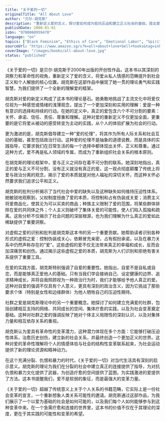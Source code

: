 ```yaml
---
title: "关于爱的一切"
originalTitle: "All About Love"
author: "贝尔·胡克斯"
description: "重新定义爱的含义，探讨爱如何成为抵抗压迫和建立正义社会的基础，提出爱的伦理作为社会变革的核心。"
publishDate: 2000-01-01
isbn: "9780060959470"
language: "en"
topics: ["Black Feminism", "Ethics of Care", "Emotional Labor", "Spiritual Feminism"]
sourceUrl: "https://www.amazon.sg/s?k=all+about+love+bell+hooks&tag=inkrupt-22"
coverImage: "/images/books/all-about-love.jpg"
status: "published"
---
```


《关于爱的一切》是贝尔·胡克斯于2000年出版的开创性作品，这本书以其深刻的洞察力和革命性的视角，重新定义了爱的含义，将爱从私人情感的范畴提升到社会正义和个人解放的核心位置。胡克斯在这部作品中展现了她一贯的理论勇气和实践智慧，为我们提供了一个全新的理解爱的框架。

胡克斯对爱的新定义构成了这本书的理论基石。她勇敢地挑战了主流文化中将爱仅仅视为一种感觉或情绪的浅薄观念，提出了一个更加深刻和实用的理解：爱是一种有意识的选择和持续的行动。在她的定义中，真正的爱包含六个不可分割的要素：关怀、承诺、信任、责任、尊重和理解。这种对爱的重新定义不仅更加全面，更重要的是它将爱从被动的感受转变为主动的实践，从个人的体验扩展为社会的行动。

更为激进的是，胡克斯倡导建立一种"爱的伦理"，将其作为所有人际关系和社会互动的基础，甚至包括政治行动。这种爱的伦理不是抽象的道德说教，而是具体的实践指导，它要求我们在日常生活的每一个选择中都体现出关怀、正义和尊重。通过这种方式，爱不再是私人领域的专属，而成为了重新组织社会关系的根本原则。

在胡克斯的理论框架中，爱与正义之间存在着不可分割的联系。她深刻地指出，真正的爱与正义不可分割，没有正义就没有真正的爱。这一观点彻底颠覆了传统上将爱与政治分离的观念，揭示了爱的本质就是对他人福祉的深切关怀，而这种关怀必然要求我们追求公平和正义。

胡克斯的批判分析揭示了当代社会中爱的缺失以及这种缺失如何维持压迫性体系。她敏锐地观察到，父权制度扭曲了爱的本质，将控制和占有伪装成关爱；消费主义将爱商品化，使其沦为可以买卖的商品；种族主义限制了爱的范围，将某些群体排除在爱的共同体之外；个人主义则破坏了集体关爱的可能性，使人们陷入孤独和疏离。这些分析不仅揭示了社会问题的深层根源，也为我们理解为什么真正的爱如此稀缺提供了重要洞察。

对虚假之爱的识别和批判是胡克斯这本书的另一个重要贡献。她帮助读者识别各种形式的虚假之爱：控制伪装成关心，依赖冒充亲密，占有假扮承诺，以及在暴力关系中仍然声称存在的"爱"。这些虚假的爱不仅无法带来真正的幸福和成长，反而会加深痛苦和创伤。通过揭示这些虚假之爱的本质，胡克斯为人们识别和拒绝有害关系提供了重要工具。

在爱的实践方面，胡克斯特别强调了自爱的重要性。她指出，自爱不是自私或自恋，而是能够真正爱他人的基础。只有当我们学会接纳自己、设定健康的边界、追求精神成长，并将自我照顾视为一种政治行为时，我们才能够给予他人真正的爱。这种对自爱的强调不仅具有个人意义，更具有深刻的政治含义，因为它挑战了那些要求个体（特别是女性和边缘群体）为他人牺牲自己的压迫性期待。

社群之爱是胡克斯理论中的另一个重要概念。她探讨了如何建立充满爱的社群，包括创建相互支持的网络、共同成长的空间、集体疗愈的实践，以及为社会变革奠定基础。这种对社群之爱的强调反映了她对个体主义局限性的深刻认识，以及对集体力量和相互依存关系的重视。

胡克斯认为爱具有革命性的变革潜力，这种潜力体现在多个方面：它能够打破压迫性体系，治愈历史创伤，建立新的社会关系，并最终创造一个更加正义的世界。这种对爱的革命性理解将个人的情感体验与社会的结构性变革联系起来，为社会运动提供了新的理论资源和精神动力。

在这个充满分裂、仇恨和暴力的时代，《关于爱的一切》对当代生活具有深刻的启示意义。胡克斯的理论为我们在分裂的社会中建立真正的连接提供了指导，为对抗仇恨和暴力文化提供了武器，为创造疗愈的空间提供了蓝图，为实践激进的爱提供了方法。这本书提醒我们，爱不是软弱的象征，而是最强大的变革力量。

《关于爱的一切》超越了传统意义上关于个人关系的书籍范畴，它实际上是一份社会变革的宣言，一个重新想象人类关系可能性的邀请。胡克斯通过这部作品，为我们展示了一个以爱为基础的社会是如何可能的，以及我们每个人如何能够参与到这种变革中来。在一个急需疗愈和连接的世界里，这本书的价值不仅在于其理论的深度，更在于其实践的可能性和变革的希望。